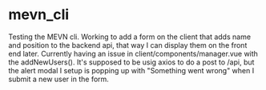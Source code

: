 # mevn_cli

Testing the MEVN cli. Working to add a form on the client that adds name and position to the backend api, that way I can display them on the front end later.  Currently having an issue in client/components/manager.vue with the addNewUsers().  It's supposed to be usig axios to do a post to /api, but the alert modal I setup is popping up with "Something went wrong" when I submit a new user in the form.
